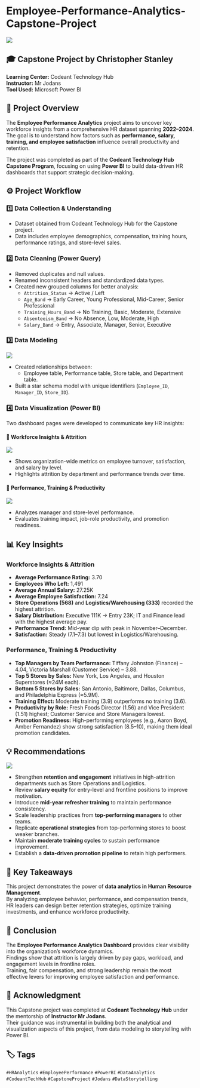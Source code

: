 # Employee-Performance-Analytics-Capstone-Project
![](HR-Strategy616.jpg)
## 🎓 Capstone Project by Christopher Stanley  
**Learning Center:** Codeant Technology Hub  
**Instructor:** Mr Jodans  
**Tool Used:** Microsoft Power BI  


## 📘 Project Overview
The **Employee Performance Analytics** project aims to uncover key workforce insights from a comprehensive HR dataset spanning **2022–2024**.  
The goal is to understand how factors such as **performance, salary, training, and employee satisfaction** influence overall productivity and retention.  

The project was completed as part of the **Codeant Technology Hub Capstone Program**, focusing on using **Power BI** to build data-driven HR dashboards that support strategic decision-making.


## ⚙️ Project Workflow

### 1️⃣ Data Collection & Understanding
- Dataset obtained from Codeant Technology Hub for the Capstone project.  
- Data includes employee demographics, compensation, training hours, performance ratings, and store-level sales.

### 2️⃣ Data Cleaning (Power Query)
- Removed duplicates and null values.  
- Renamed inconsistent headers and standardized data types.  
- Created new grouped columns for better analysis:  
  - `Attrition_Status` → Active / Left  
  - `Age_Band` → Early Career, Young Professional, Mid-Career, Senior Professional  
  - `Training_Hours_Band` → No Training, Basic, Moderate, Extensive  
  - `Absenteeism_Band` → No Absence, Low, Moderate, High  
  - `Salary_Band` → Entry, Associate, Manager, Senior, Executive  

### 3️⃣ Data Modeling
![](HR_Modelling.jpg)

- Created relationships between:
  - Employee table, Performance table, Store table, and Department table.  
- Built a star schema model with unique identifiers (`Employee_ID`, `Manager_ID`, `Store_ID`).  

### 4️⃣ Data Visualization (Power BI)
Two dashboard pages were developed to communicate key HR insights:

#### 🔹 Workforce Insights & Attrition
![](HR_Report1.jpg)

- Shows organization-wide metrics on employee turnover, satisfaction, and salary by level.  
- Highlights attrition by department and performance trends over time.  

#### 🔹 Performance, Training & Productivity
![](HR_Report2.jpg)

- Analyzes manager and store-level performance.  
- Evaluates training impact, job-role productivity, and promotion readiness.  

## 📊 Key Insights

### Workforce Insights & Attrition
- **Average Performance Rating:** 3.70  
- **Employees Who Left:** 1,491  
- **Average Annual Salary:** 27.25K  
- **Average Employee Satisfaction:** 7.24  
- **Store Operations (568)** and **Logistics/Warehousing (333)** recorded the highest attrition.  
- **Salary Distribution:** Executive 111K → Entry 23K; IT and Finance lead with the highest average pay.  
- **Performance Trend:** Mid-year dip with peak in November–December.  
- **Satisfaction:** Steady (7.1–7.3) but lowest in Logistics/Warehousing.

### Performance, Training & Productivity
- **Top Managers by Team Performance:** Tiffany Johnston (Finance) – 4.04, Victoria Marshall (Customer Service) – 3.88.  
- **Top 5 Stores by Sales:** New York, Los Angeles, and Houston Superstores (≈24M each).  
- **Bottom 5 Stores by Sales:** San Antonio, Baltimore, Dallas, Columbus, and Philadelphia Express (≈5.9M).  
- **Training Effect:** Moderate training (3.9) outperforms no training (3.6).  
- **Productivity by Role:** Fresh Foods Director (1.56) and Vice President (1.51) highest; Customer Service and Store Managers lowest.  
- **Promotion Readiness:** High-performing employees (e.g., Aaron Boyd, Amber Fernandez) show strong satisfaction (8.5–10), making them ideal promotion candidates.

## 💡 Recommendations
![](images.png)

- Strengthen **retention and engagement** initiatives in high-attrition departments such as Store Operations and Logistics.  
- Review **salary equity** for entry-level and frontline positions to improve motivation.  
- Introduce **mid-year refresher training** to maintain performance consistency.  
- Scale leadership practices from **top-performing managers** to other teams.  
- Replicate **operational strategies** from top-performing stores to boost weaker branches.  
- Maintain **moderate training cycles** to sustain performance improvement.  
- Establish a **data-driven promotion pipeline** to retain high performers.  


## 🧠 Key Takeaways
This project demonstrates the power of **data analytics in Human Resource Management**.  
By analyzing employee behavior, performance, and compensation trends, HR leaders can design better retention strategies, optimize training investments, and enhance workforce productivity.


## 🏁 Conclusion
The **Employee Performance Analytics Dashboard** provides clear visibility into the organization’s workforce dynamics.  
Findings show that attrition is largely driven by pay gaps, workload, and engagement levels in frontline roles.  
Training, fair compensation, and strong leadership remain the most effective levers for improving employee satisfaction and performance.


## 🙏 Acknowledgment
This Capstone project was completed at **Codeant Technology Hub** under the mentorship of **Instructor  Mr Jodans**.  
Their guidance was instrumental in building both the analytical and visualization aspects of this project, from data modeling to storytelling with Power BI.


## 🏷️ Tags
`#HRAnalytics` `#EmployeePerformance` `#PowerBI` `#DataAnalytics` `#CodeantTechHub` `#CapstoneProject` `#Jodans` `#DataStorytelling`
